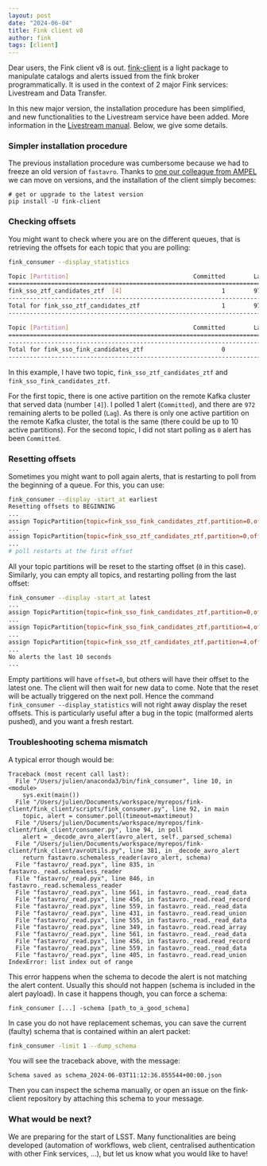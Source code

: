```yaml
---
layout: post
date: "2024-06-04"
title: Fink client v8
author: fink
tags: [client]
---
```


Dear users, the Fink client v8 is out. [fink-client](https://github.com/astrolabsoftware/fink-client) is a light package to manipulate catalogs and alerts issued from the fink broker programmatically. It is used in the context of 2 major Fink services: Livestream and Data Transfer.

In this new major version, the installation procedure has been simplified, and new functionalities to the Livestream service have been added. More information in the [Livestream manual](https://fink-broker.readthedocs.io/en/latest/services/livestream/). Below, we give some details.

### Simpler installation procedure

The previous installation procedure was cumbersome because we had to freeze an old version of `fastavro`. Thanks to [one our colleague from AMPEL](https://github.com/fastavro/fastavro/pull/738) we can move on versions, and the installation of the client simply becomes:

```
# get or upgrade to the latest version
pip install -U fink-client
```

### Checking offsets

You might want to check where you are on the different queues, that is retrieving the offsets for each topic that you are polling:

```bash
fink_consumer --display_statistics

Topic [Partition]                                   Committed        Lag
========================================================================
fink_sso_ztf_candidates_ztf  [4]                            1        972
------------------------------------------------------------------------
Total for fink_sso_ztf_candidates_ztf                       1        972
------------------------------------------------------------------------

Topic [Partition]                                   Committed        Lag
========================================================================
------------------------------------------------------------------------
Total for fink_sso_fink_candidates_ztf                      0          2
------------------------------------------------------------------------
```

In this example, I have two topic, `fink_sso_ztf_candidates_ztf` and `fink_sso_fink_candidates_ztf`. 

For the first topic, there is one active partition on the remote Kafka cluster that served data (number `[4]`). I polled 1 alert (`Committed`), and there are `972` remaining alerts to be polled (`Lag`). As there is only one active partition on the remote Kafka cluster, the total is the same (there could be up to 10 active partitions). For the second topic, I did not start polling as `0` alert has been `Committed`.

### Resetting offsets

Sometimes you might want to poll again alerts, that is restarting to poll from the beginning of a queue. For this, you can use:

```bash
fink_consumer --display -start_at earliest
Resetting offsets to BEGINNING
...
assign TopicPartition{topic=fink_sso_fink_candidates_ztf,partition=0,offset=0,leader_epoch=None,error=None}
...
assign TopicPartition{topic=fink_sso_ztf_candidates_ztf,partition=0,offset=0,leader_epoch=None,error=None}
...
# poll restarts at the first offset
```

All your topic partitions will be reset to the starting offset (`0` in this case). Similarly, you can empty all topics, and restarting polling from the last offset:

```bash
fink_consumer --display -start_at latest
...
assign TopicPartition{topic=fink_sso_fink_candidates_ztf,partition=0,offset=0,leader_epoch=None,error=None}
...
assign TopicPartition{topic=fink_sso_fink_candidates_ztf,partition=4,offset=2,leader_epoch=None,error=None}
...
assign TopicPartition{topic=fink_sso_ztf_candidates_ztf,partition=4,offset=973,leader_epoch=None,error=None}
...
No alerts the last 10 seconds
...
```

Empty partitions will have `offset=0`, but others will have their offset to the latest one. The client will then wait for new data to come. Note that the reset will be actually triggered on the next poll. Hence the command `fink_consumer --display_statistics` will not right away display the reset offsets.
This is particularly useful after a bug in the topic (malformed alerts pushed), and you want a fresh restart.

### Troubleshooting schema mismatch

A typical error though would be:

```
Traceback (most recent call last):
  File "/Users/julien/anaconda3/bin/fink_consumer", line 10, in <module>
    sys.exit(main())
  File "/Users/julien/Documents/workspace/myrepos/fink-client/fink_client/scripts/fink_consumer.py", line 92, in main
    topic, alert = consumer.poll(timeout=maxtimeout)
  File "/Users/julien/Documents/workspace/myrepos/fink-client/fink_client/consumer.py", line 94, in poll
    alert = _decode_avro_alert(avro_alert, self._parsed_schema)
  File "/Users/julien/Documents/workspace/myrepos/fink-client/fink_client/avroUtils.py", line 381, in _decode_avro_alert
    return fastavro.schemaless_reader(avro_alert, schema)
  File "fastavro/_read.pyx", line 835, in fastavro._read.schemaless_reader
  File "fastavro/_read.pyx", line 846, in fastavro._read.schemaless_reader
  File "fastavro/_read.pyx", line 561, in fastavro._read._read_data
  File "fastavro/_read.pyx", line 456, in fastavro._read.read_record
  File "fastavro/_read.pyx", line 559, in fastavro._read._read_data
  File "fastavro/_read.pyx", line 431, in fastavro._read.read_union
  File "fastavro/_read.pyx", line 555, in fastavro._read._read_data
  File "fastavro/_read.pyx", line 349, in fastavro._read.read_array
  File "fastavro/_read.pyx", line 561, in fastavro._read._read_data
  File "fastavro/_read.pyx", line 456, in fastavro._read.read_record
  File "fastavro/_read.pyx", line 559, in fastavro._read._read_data
  File "fastavro/_read.pyx", line 405, in fastavro._read.read_union
IndexError: list index out of range
```

This error happens when the schema to decode the alert is not matching the alert content. Usually this should not happen (schema is included in the alert payload). In case it happens though, you can force a schema:

```
fink_consumer [...] -schema [path_to_a_good_schema]
```

In case you do not have replacement schemas, you can save the current (faulty) schema that is contained within an alert packet:

```bash
fink_consumer -limit 1 --dump_schema
```

You will see the traceback above, with the message:

```
Schema saved as schema_2024-06-03T11:12:36.855544+00:00.json
```


Then you can inspect the schema manually, or open an issue on the fink-client repository by attaching this schema to your message.

### What would be next?

We are preparing for the start of LSST. Many functionalities are being developed (automation of workflows, web client, centralised authentication with other Fink services, ...), but let us know what you would like to have! 

